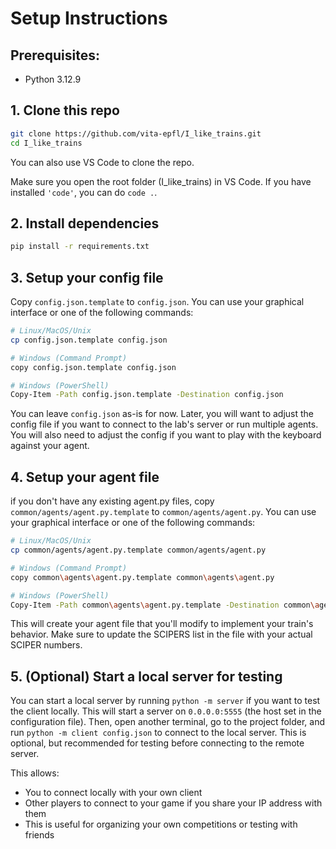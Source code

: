 # Setup Instructions

## Prerequisites:

- Python 3.12.9

## 1. Clone this repo

```bash
git clone https://github.com/vita-epfl/I_like_trains.git
cd I_like_trains
```

You can also use VS Code to clone the repo.

Make sure you open the root folder (I_like_trains) in VS Code. If you have installed `'code'`, you can do `code .`.

## 2. Install dependencies

```bash
pip install -r requirements.txt
```

## 3. Setup your config file

Copy `config.json.template` to `config.json`. You can use your graphical interface or one of the following commands:

```bash
# Linux/MacOS/Unix
cp config.json.template config.json

# Windows (Command Prompt)
copy config.json.template config.json

# Windows (PowerShell)
Copy-Item -Path config.json.template -Destination config.json
```

You can leave `config.json` as-is for now. Later, you will
want to adjust the config file if you want to connect to the lab's server
or run multiple agents. You will also need to adjust the config if you
want to play with the keyboard against your agent.

## 4. Setup your agent file

if you don't have any existing agent.py files, copy `common/agents/agent.py.template` to `common/agents/agent.py`. You can use your graphical interface or one of the following commands:

```bash
# Linux/MacOS/Unix
cp common/agents/agent.py.template common/agents/agent.py

# Windows (Command Prompt)
copy common\agents\agent.py.template common\agents\agent.py

# Windows (PowerShell)
Copy-Item -Path common\agents\agent.py.template -Destination common\agents\agent.py
```

This will create your agent file that you'll modify to implement your train's behavior. Make sure to update the SCIPERS list in the file with your actual SCIPER numbers.

## 5. (Optional) Start a local server for testing

You can start a local server by running `python -m server` if you want to test the client locally. This will start a server on `0.0.0.0:5555` (the host set in the configuration file).
Then, open another terminal, go to the project folder, and run `python -m client config.json` to connect to the local server. This is optional, but recommended for testing before connecting to the remote server.

This allows:
- You to connect locally with your own client
- Other players to connect to your game if you share your IP address with them
- This is useful for organizing your own competitions or testing with friends
